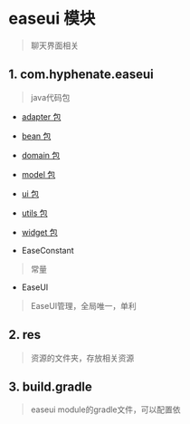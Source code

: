 # easeui 模块
> 聊天界面相关

## 1. com.hyphenate.easeui
> java代码包

- [adapter 包](./adapter)

- [bean 包](./bean)

- [domain 包](./domain)

- [model 包](./model)

- [ui 包](./ui)

- [utils 包](./utils)

- [widget 包](./widget)

- EaseConstant
> 常量

- EaseUI
> EaseUI管理，全局唯一，单利

## 2. res
> 资源的文件夹，存放相关资源

## 3. build.gradle
> easeui module的gradle文件，可以配置依






















